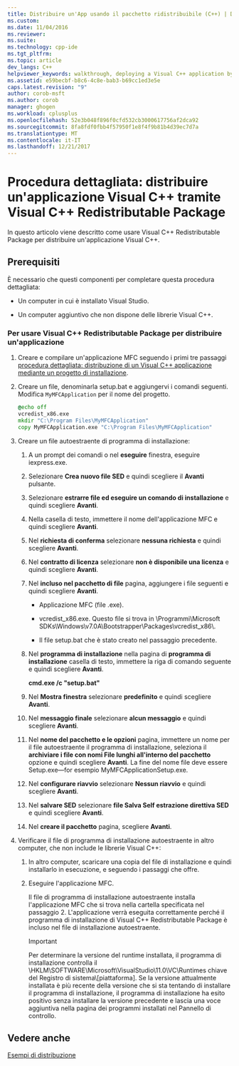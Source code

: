```yaml
---
title: Distribuire un'App usando il pacchetto ridistribuibile (C++) | Documenti Microsoft
ms.custom: 
ms.date: 11/04/2016
ms.reviewer: 
ms.suite: 
ms.technology: cpp-ide
ms.tgt_pltfrm: 
ms.topic: article
dev_langs: C++
helpviewer_keywords: walkthrough, deploying a Visual C++ application by using the redistributable package
ms.assetid: e59becbf-b8c6-4c8e-bab3-b69cc1ed3e5e
caps.latest.revision: "9"
author: corob-msft
ms.author: corob
manager: ghogen
ms.workload: cplusplus
ms.openlocfilehash: 52e3b048f896f0cfd532cb3000617756af2dca92
ms.sourcegitcommit: 8fa8fdf0fbb4f57950f1e8f4f9b81b4d39ec7d7a
ms.translationtype: MT
ms.contentlocale: it-IT
ms.lasthandoff: 12/21/2017
---
```

# <a name="walkthrough-deploying-a-visual-c-application-by-using-the-visual-c-redistributable-package"></a>Procedura dettagliata: distribuire un'applicazione Visual C++ tramite Visual C++ Redistributable Package
In questo articolo viene descritto come usare Visual C++ Redistributable Package per distribuire un'applicazione Visual C++.  
  
## <a name="prerequisites"></a>Prerequisiti  
 È necessario che questi componenti per completare questa procedura dettagliata:  
  
-   Un computer in cui è installato Visual Studio.  
  
-   Un computer aggiuntivo che non dispone delle librerie Visual C++.  
  
### <a name="to-use-the-visual-c-redistributable-package-to-deploy-an-application"></a>Per usare Visual C++ Redistributable Package per distribuire un'applicazione  
  
1.  Creare e compilare un'applicazione MFC seguendo i primi tre passaggi [procedura dettagliata: distribuzione di un Visual C++ applicazione mediante un progetto di installazione](../ide/deploying-visual-cpp-application-by-using-the-vcpp-redistributable-package.md).  
  
2.  Creare un file, denominarla setup.bat e aggiungervi i comandi seguenti. Modifica `MyMFCApplication` per il nome del progetto.  
  
    ```cmd
    @echo off  
    vcredist_x86.exe  
    mkdir "C:\Program Files\MyMFCApplication"  
    copy MyMFCApplication.exe "C:\Program Files\MyMFCApplication"  
    ```  
  
3.  Creare un file autoestraente di programma di installazione:  
  
    1.  A un prompt dei comandi o nel **eseguire** finestra, eseguire iexpress.exe.  
  
    2.  Selezionare **Crea nuovo file SED** e quindi scegliere il **Avanti** pulsante.  
  
    3.  Selezionare **estrarre file ed eseguire un comando di installazione** e quindi scegliere **Avanti**.  
  
    4.  Nella casella di testo, immettere il nome dell'applicazione MFC e quindi scegliere **Avanti**.  
  
    5.  Nel **richiesta di conferma** selezionare **nessuna richiesta** e quindi scegliere **Avanti**.  
  
    6.  Nel **contratto di licenza** selezionare **non è disponibile una licenza** e quindi scegliere **Avanti**.  
  
    7.  Nel **incluso nel pacchetto di file** pagina, aggiungere i file seguenti e quindi scegliere **Avanti**.  
  
        -   Applicazione MFC (file .exe).  
  
        -   vcredist_x86.exe. Questo file si trova in \Programmi\Microsoft SDKs\Windows\v7.0A\Bootstrapper\Packages\vcredist_x86\\.  
  
        -   Il file setup.bat che è stato creato nel passaggio precedente.  
  
    8.  Nel **programma di installazione** nella pagina di **programma di installazione** casella di testo, immettere la riga di comando seguente e quindi scegliere **Avanti**.  
  
         **cmd.exe /c "setup.bat"**  
  
    9. Nel **Mostra finestra** selezionare **predefinito** e quindi scegliere **Avanti**.  
  
    10. Nel **messaggio finale** selezionare **alcun messaggio** e quindi scegliere **Avanti**.  
  
    11. Nel **nome del pacchetto e le opzioni** pagina, immettere un nome per il file autoestraente il programma di installazione, seleziona il **archiviare i file con nomi File lunghi all'interno del pacchetto** opzione e quindi scegliere **Avanti**. La fine del nome file deve essere Setup.exe—for esempio MyMFCApplicationSetup.exe.  
  
    12. Nel **configurare riavvio** selezionare **Nessun riavvio** e quindi scegliere **Avanti**.  
  
    13. Nel **salvare SED** selezionare **file Salva Self estrazione direttiva SED** e quindi scegliere **Avanti**.  
  
    14. Nel **creare il pacchetto** pagina, scegliere **Avanti**.  
  
4.  Verificare il file di programma di installazione autoestraente in altro computer, che non include le librerie Visual C++:  
  
    1.  In altro computer, scaricare una copia del file di installazione e quindi installarlo in esecuzione, e seguendo i passaggi che offre.  
  
    2.  Eseguire l'applicazione MFC.  
  
         Il file di programma di installazione autoestraente installa l'applicazione MFC che si trova nella cartella specificata nel passaggio 2. L'applicazione verrà eseguita correttamente perché il programma di installazione di Visual C++ Redistributable Package è incluso nel file di installazione autoestraente.  
  
        > [!IMPORTANT]
        >  Per determinare la versione del runtime installata, il programma di installazione controlla il \HKLM\SOFTWARE\Microsoft\VisualStudio\11.0\VC\Runtimes chiave del Registro di sistema\\[piattaforma]. Se la versione attualmente installata è più recente della versione che si sta tentando di installare il programma di installazione, il programma di installazione ha esito positivo senza installare la versione precedente e lascia una voce aggiuntiva nella pagina dei programmi installati nel Pannello di controllo.  
  
## <a name="see-also"></a>Vedere anche  
 [Esempi di distribuzione](../ide/deployment-examples.md)